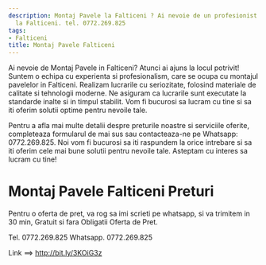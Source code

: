 ```yaml
---
description: Montaj Pavele la Falticeni ? Ai nevoie de un profesionist in Montaj Pavele
  la Falticeni. tel. 0772.269.825
tags:
- Falticeni
title: Montaj Pavele Falticeni
---
```



Ai nevoie de Montaj Pavele in Falticeni? Atunci ai ajuns la locul potrivit! 
Suntem o echipa cu experienta si profesionalism, care se ocupa cu montajul pavelelor in Falticeni. 
Realizam lucrarile cu seriozitate, folosind materiale de calitate si tehnologii moderne. 
Ne asiguram ca lucrarile sunt executate la standarde inalte si in timpul stabilit. 
Vom fi bucurosi sa lucram cu tine si sa iti oferim solutii optime pentru nevoile tale. 

Pentru a afla mai multe detalii despre preturile noastre si serviciile oferite, completeaza formularul de mai sus sau contacteaza-ne pe Whatsapp: 0772.269.825. 
Noi vom fi bucurosi sa iti raspundem la orice intrebare si sa iti oferim cele mai bune solutii pentru nevoile tale. 
Asteptam cu interes sa lucram cu tine!

# Montaj Pavele Falticeni Preturi
Pentru o oferta de pret, va rog sa imi scrieti pe whatsapp, si va trimitem in 30 min, Gratuit si fara Obligatii Oferta de Pret.

Tel. 0772.269.825
Whatsapp. 0772.269.825

Link ==> http://bit.ly/3KOiG3z